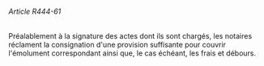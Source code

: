 ###### Article R444-61

Préalablement à la signature des actes dont ils sont chargés, les notaires réclament la consignation d'une provision suffisante pour couvrir l'émolument correspondant ainsi que, le cas échéant, les frais et débours.


